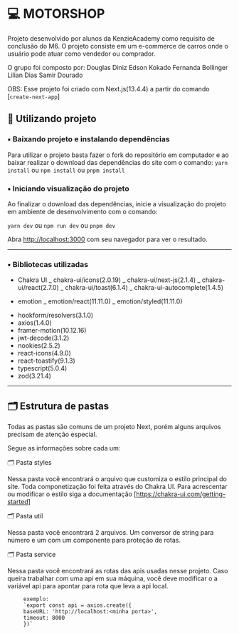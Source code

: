 # 💻 MOTORSHOP

Projeto desenvolvido por alunos da KenzieAcademy como requisito de conclusão do M6. O projeto consiste em um e-commerce de carros onde o usuário pode atuar como vendedor ou comprador.

O grupo foi composto por:
Douglas Diniz
Edson Kokado
Fernanda Bollinger
Lilian Dias
Samir Dourado

OBS: Esse projeto foi criado com Next.js(13.4.4) a partir do comando [`create-next-app`]

## 🎲 Utilizando projeto

### ▪️ Baixando projeto e instalando dependências

Para utilizar o projeto basta fazer o fork do repositório em computador e ao baixar realizar o download das dependências do site com o comando:
`yarn install`
ou
`npm install`
ou
`pnpm install`

### ▪️ Iniciando visualização do projeto

Ao finalizar o download das dependências, inicie a visualização do projeto em ambiente de desenvolvimento com o comando:

`yarn dev`
ou
`npm run dev`
ou
`pnpm dev`

Abra [http://localhost:3000](http://localhost:3000) com seu navegador para ver o resultado.

---

### ▪️ Bibliotecas utilizadas

- Chakra UI
  _ chakra-ui/icons(2.0.19)
  _ chakra-ui/next-js(2.1.4)
  _ chakra-ui/react(2.7.0)
  _ chakra-ui/toast(6.1.4)
  \_ chakra-ui-autocomplete(1.4.5)

- emotion
  _ emotion/react(11.11.0)
  _ emotion/styled(11.11.0)

* hookform/resolvers(3.1.0)
* axios(1.4.0)
* framer-motion(10.12.16)
* jwt-decode(3.1.2)
* nookies(2.5.2)
* react-icons(4.9.0)
* react-toastify(9.1.3)
* typescript(5.0.4)
* zod(3.21.4)

---

## 🗂 Estrutura de pastas

Todas as pastas são comuns de um projeto Next, porém alguns arquivos precisam de atenção especial.

Segue as informações sobre cada um:

🗂 Pasta styles

Nessa pasta você encontrará o arquivo que customiza o estilo principal do site. Toda componetização foi feita através do Chakra UI. Para acrescentar ou modificar o estilo siga a documentação [https://chakra-ui.com/getting-started]

🗂 Pasta util

Nessa pasta você encontrará 2 arquivos. Um conversor de string para número e um com um componente para proteção de rotas.

🗂 Pasta service

Nessa pasta você encontrará as rotas das apis usadas nesse projeto. Caso queira trabalhar com uma api em sua máquina, você deve modificar o a variável api para apontar para rota que leva a api local.

         exemplo:
         `export const api = axios.create({
         baseURL: 'http://localhost:<minha porta>',
         timeout: 8000
         })`
